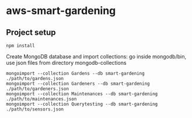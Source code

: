 # aws-smart-gardening

## Project setup
```
npm install
```

Create MongoDB database and import collections: go inside mongodb/bin, use json files from directory mongodb-collections

```
mongoimport --collection Gardens --db smart-gardening ./path/to/gardens.json
mongoimport --collection Gardeners --db smart-gardening ./path/to/gardeners.json
mongoimport --collection Maintenances --db smart-gardening ./path/to/maintenances.json
mongoimport --collection Querytesting --db smart-gardening ./path/to/sensors.json
```
